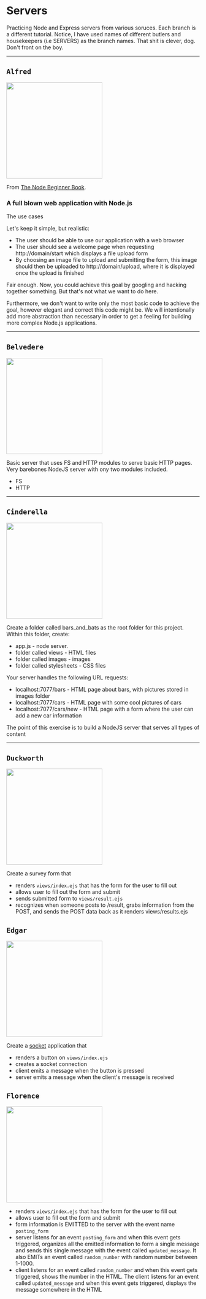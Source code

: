 # Servers
Practicing Node and Express servers from various soruces. Each branch is a different tutorial. Notice, I have used names of different butlers and housekeepers (i.e SERVERS) as the branch names. That shit is clever, dog. Don't front on the boy.
___

## `Alfred`
<img src="http://cdn.fansided.com/wp-content/blogs.dir/314/files/2014/04/alfred-pennyworth.jpg" width="250">

From [The Node Beginner Book](http://www.nodebeginner.org/).

### A full blown web application with Node.js

The use cases

Let's keep it simple, but realistic:
* The user should be able to use our application with a web browser
* The user should see a welcome page when requesting http://domain/start which displays a file upload form
* By choosing an image file to upload and submitting the form, this image should then be uploaded to http://domain/upload, where it is displayed once the upload is finished

Fair enough. Now, you could achieve this goal by googling and hacking together something. But that's not what we want to do here.

Furthermore, we don't want to write only the most basic code to achieve the goal, however elegant and correct this code might be. We will intentionally add more abstraction than necessary in order to get a feeling for building more complex Node.js applications.
___

## `Belvedere`
<img src="http://newsite.annotatedmst.com/tinymce/plugins/moxiemanager/data/files/Operation%20007/mr%20belvedere.png" width="250">

Basic server that uses FS and HTTP modules to serve basic HTTP pages. Very barebones NodeJS server with ony two modules included.

* FS
* HTTP

___

## `Cinderella`
<img src="http://studentweb.cortland.edu/SuMin.Son/pic/disney2.jpg" width = "250">

Create a folder called bars_and_bats as the root folder for this project.  Within this folder, create:

* app.js - node server.
* folder called views - HTML files
* folder called images - images
* folder called stylesheets - CSS files

Your server handles the following URL requests:
* localhost:7077/bars - HTML page about bars, with pictures stored in images folder
* localhost:7077/cars - HTML page with some cool pictures of cars
* localhost:7077/cars/new - HTML page with a form where the user can add a new car information

The point of this exercise is to build a NodeJS server that serves all types of content
___

## `Duckworth`
<img src="http://wondersofdisney.yolasite.com/resources/toondis/ducktales/duckworth.gif" width="250">

Create a survey form that
* renders `views/index.ejs` that has the form for the user to fill out
* allows user to fill out the form and submit
* sends submitted form to `views/result.ejs`
* recognizes when someone posts to /result, grabs information from the POST, and sends the POST data back as it renders views/results.ejs

## `Edgar`
<img src="http://photos.auctionanything.com/x/9186/w447a.jpg" width="250">

Create a [socket](http://socket.io/) application that
* renders a button on `views/index.ejs`
* creates a socket connection
* client emits a message when the button is pressed
* server emits a message when the client's message is received

## `Florence`
<img src="https://s-media-cache-ak0.pinimg.com/236x/68/5e/cc/685ecceaf02fbcfa018c9e487005ea24.jpg" width="250">

* renders `views/index.ejs` that has the form for the user to fill out
* allows user to fill out the form and submit
* form information is EMITTED to the server with the event name `posting_form`
* server listens for an event `posting_form` and when this event gets triggered, organizes all the emitted information to form a single message and sends this single message with the event called `updated_message`. It also EMITs an event called `random_number` with random number between 1-1000.
* client listens for an event called `random_number` and when this event gets triggered, shows the number in the HTML.
The client listens for an event called `updated_message` and when this event gets triggered, displays the message somewhere in the HTML
